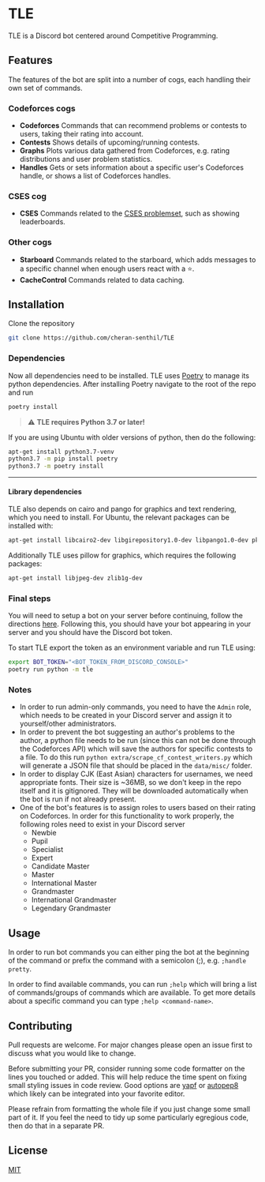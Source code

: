 # TLE

TLE is a Discord bot centered around Competitive Programming.

## Features

The features of the bot are split into a number of cogs, each handling their own set of commands.

### Codeforces cogs

- **Codeforces** Commands that can recommend problems or contests to users, taking their rating into account.
- **Contests** Shows details of upcoming/running contests.
- **Graphs** Plots various data gathered from Codeforces, e.g. rating distributions and user problem statistics.
- **Handles** Gets or sets information about a specific user's Codeforces handle, or shows a list of Codeforces handles.

### CSES cog

- **CSES** Commands related to the [CSES problemset](https://cses.fi/problemset/), such as showing leaderboards.

### Other cogs

- **Starboard** Commands related to the starboard, which adds messages to a specific channel when enough users react with a ⭐️.
- **CacheControl** Commands related to data caching.

## Installation

Clone the repository

```bash
git clone https://github.com/cheran-senthil/TLE
```

### Dependencies

Now all dependencies need to be installed. TLE uses [Poetry](https://poetry.eustace.io/) to manage its python dependencies. After installing Poetry navigate to the root of the repo and run

```bash
poetry install
```

> :warning: **TLE requires Python 3.7 or later!**

If you are using Ubuntu with older versions of python, then do the following:

```bash
apt-get install python3.7-venv
python3.7 -m pip install poetry
python3.7 -m poetry install
```

---

#### Library dependencies

TLE also depends on cairo and pango for graphics and text rendering, which you need to install. For Ubuntu, the relevant packages can be installed with:

```bash
apt-get install libcairo2-dev libgirepository1.0-dev libpango1.0-dev pkg-config python3-dev gir1.2-pango-1.0
```

Additionally TLE uses pillow for graphics, which requires the following packages:

```bash
apt-get install libjpeg-dev zlib1g-dev
```

### Final steps

You will need to setup a bot on your server before continuing, follow the directions [here](https://github.com/reactiflux/discord-irc/wiki/Creating-a-discord-bot-&-getting-a-token). Following this, you should have your bot appearing in your server and you should have the Discord bot token.

To start TLE export the token as an environment variable and run TLE using:

```bash
export BOT_TOKEN="<BOT_TOKEN_FROM_DISCORD_CONSOLE>"
poetry run python -m tle
```

### Notes

- In order to run admin-only commands, you need to have the `Admin` role, which needs to be created in your Discord server and assign it to yourself/other administrators.
- In order to prevent the bot suggesting an author's problems to the author, a python file needs to be run (since this can not be done through the Codeforces API) which will save the authors for specific contests to a file. To do this run `python extra/scrape_cf_contest_writers.py` which will generate a JSON file that should be placed in the `data/misc/` folder.
- In order to display CJK (East Asian) characters for usernames, we need appropriate fonts. Their size is ~36MB, so we don't keep in the repo itself and it is gitignored. They will be downloaded automatically when the bot is run if not already present.
- One of the bot's features is to assign roles to users based on their rating on Codeforces. In order for this functionality to work properly, the following roles need to exist in your Discord server
  - Newbie
  - Pupil
  - Specialist
  - Expert
  - Candidate Master
  - Master
  - International Master
  - Grandmaster
  - International Grandmaster
  - Legendary Grandmaster

## Usage

In order to run bot commands you can either ping the bot at the beginning of the command or prefix the command with a semicolon (;), e.g. `;handle pretty`.

In order to find available commands, you can run `;help` which will bring a list of commands/groups of commands which are available. To get more details about a specific command you can type `;help <command-name>`.

## Contributing

Pull requests are welcome. For major changes please open an issue first to discuss what you would like to change.

Before submitting your PR, consider running some code formatter on the lines you touched or added. This will help reduce the time spent on fixing small styling issues in code review. Good options are [yapf](https://github.com/google/yapf) or [autopep8](https://github.com/hhatto/autopep8) which likely can be integrated into your favorite editor.

Please refrain from formatting the whole file if you just change some small part of it. If you feel the need to tidy up some particularly egregious code, then do that in a separate PR.

## License

[MIT](https://choosealicense.com/licenses/mit/)
